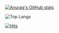 

[![Anurag's GitHub stats](https://github-readme-stats.vercel.app/api?username=pss0204)](https://github.com/anuraghazra/github-readme-stats)


![Top Langs](https://github-readme-stats.vercel.app/api/top-langs/?username=pss0204&layout=compact)

[![Hits](https://hits.seeyoufarm.com/api/count/incr/badge.svg?url=https%3A%2F%2Fgithub.com%2Fpss0204%2Fhit-counter&count_bg=%23CB143B&title_bg=%233A20CD&icon=&icon_color=%23E7E7E7&title=hits&edge_flat=false)](https://hits.seeyoufarm.com)

